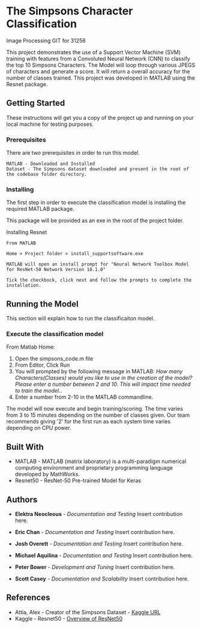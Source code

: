 # The Simpsons Character Classification

Image Processing GIT for 31256

This project demonstrates the use of a Support Vector Machine (SVM) training with features from a Convoluted Neural Network (CNN)
to classify the top 10 Simpsons Characters. The Model will loop through various JPEGS of characters and generate a score. It will
return a overall accuracy for the number of classes trained. This project was developed in MATLAB using the Resnet package.
 

## Getting Started

These instructions will get you a copy of the project up and running on your local machine for testing purposes.

### Prerequisites

There are two prerequisites in order to run this model.

```
MATLAB - Downloaded and Installed
Dataset - The Simpsons dataset downloaded and present in the root of the codebase folder directory.
```

### Installing

The first step in order to execute the classification model is installing the required MATLAB package.

This package will be provided as an exe in the root of the project folder.

Installing Resnet

```
From MATLAB

Home > Project folder > install_supportsoftware.exe

MATLAB will open an install prompt for "Neural Network Toolbox Model for ResNet-50 Network Version 18.1.0"

Tick the checkbock, click next and follow the prompts to complete the installation.
```

## Running the Model

This section will explain how to run the classificaiton model.

### Execute the classification model

From Matlab Home:

1. Open the simpsons_code.m file
2. From Editor, Click Run
3. You will prompted by the following message in MATLAB: <em>How many Characters(Classes) would you like to use in the creation of the model? Please enter a number between 2 and 10. This will impact time needed to train the model.</em>.  
3. Enter a number from 2-10 in the MATLAB commandline.

The model will now execute and begin training/scoring. The time varies from 3 to 15 minutes depending on the number
of classes given. Our team recommends giving '2' for the first run as each system time varies depending on CPU power.


## Built With

*  MATLAB - MATLAB (matrix laboratory) is a multi-paradigm numerical computing environment and proprietary programming language developed by MathWorks.
*  Resnet50 -  ResNet-50 Pre-trained Model for Keras


## Authors

* **Elektra Neocleous** - *Documentation and Testing* 
	Insert contribution here.

* **Eric Chan** - *Documentation and Testing*
	Insert contribution here. 
	
* **Josh Overett** - *Documentation and Testing* 
	Insert contribution here.
	
* **Michael Aquilina** - *Documentation and Testing* 
	Insert contribution here.
	
* **Peter Bower** - *Development and Tuning* 
	Insert contribution here.

* **Scott Casey** - *Documentation and Scalability* 
	Insert contribution here.
	

## References

* Attia, Alex - Creator of the Simpsons Dataset - [Kaggle URL](https://www.kaggle.com/alexattia/the-simpsons-characters-dataset)
* Kaggle - Resnet50 - [Overview of ResNet50](https://www.kaggle.com/keras/resnet50)

